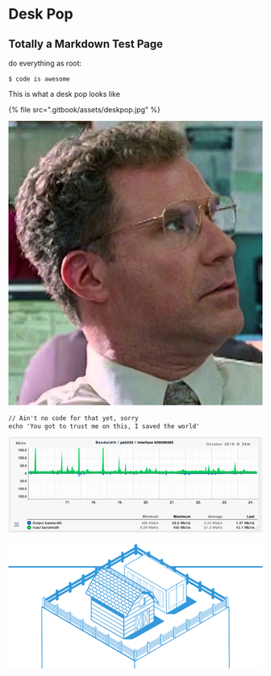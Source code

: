 # Desk Pop

## Totally a Markdown Test Page

do everything as root:

```
$ code is awesome
```

This is what a desk pop looks like

{% file src=".gitbook/assets/deskpop.jpg" %}

![](.gitbook/assets/deskpop.jpg)

```
// Ain't no code for that yet, sorry
echo 'You got to trust me on this, I saved the world'
```

![this is some bandwith being used for no reason at all](.gitbook/assets/2019-10-25_10-06-11.png)


![](.gitbook/assets/container.svg)

